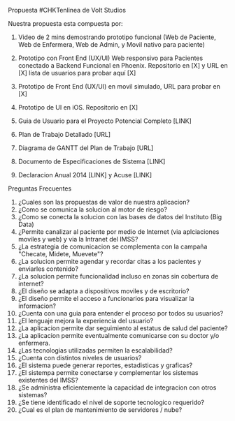 Propuesta #CHKTenlinea de Volt Studios

Nuestra propuesta esta compuesta por:

1. Video de 2 mins demostrando prototipo funcional (Web de Paciente, Web de Enfermera, Web de Admin, y Movil nativo para paciente)

2. Prototipo  con Front End (UX/UI) Web responsivo para Pacientes conectado a Backend Funcional en Phoenix. Repositorio en [X] y URL en [X] lista de usuarios para probar aquí [X]

3. Prototipo de Front End (UX/UI) en movil simulado, URL para probar en [X]

4. Prototipo de UI en iOS. Repositorio en [X]

5. Guia de Usuario para el Proyecto Potencial Completo [LINK]

6. Plan de Trabajo Detallado [URL]

7. Diagrama de GANTT del Plan de Trabajo [URL]

8. Documento de Especificaciones de Sistema [LINK]

9. Declaracion Anual 2014 [LINK] y Acuse  [LINK] 



Preguntas Frecuentes
1. ¿Cuales son las propuestas de valor de nuestra aplicacion?
2. ¿Como se comunica la solucion al motor de riesgo?
2. ¿Como se conecta la solucion con las bases de datos del Instituto (Big Data)
3. ¿Permite canalizar al paciente por medio de Internet (via aplciaciones moviles y web) y via la Intranet del IMSS?
4. ¿La estrategia de comunicacion se complementa con la campaña "Checate, Midete, Muevete"?
5. ¿La solucion permite agendar y recordar citas a los pacientes y enviarles contenido?
6. ¿La solucion permite funcionalidad incluso en zonas sin cobertura de internet?
7. ¿El diseño se adapta a dispositivos moviles y de escritorio?
8. ¿El diseño permite el acceso a funcionarios para visualizar la informacion?
9. ¿Cuenta con una guia para entender el proceso por todos su usuarios?
10. ¿El lenguaje mejora la experiencia del usuario?
11. ¿La aplicacion permite dar seguimiento al estatus de salud del paciente?
12. ¿La aplicacion permite eventualmente comunicarse con su doctor y/o enfermera.
13. ¿Las tecnologias utilizadas permiten la escalabilidad?
14. ¿Cuenta con distintos niveles de usuarios?
15. ¿El sistema puede generar reportes, estadisticas y graficas?
16. ¿El sistempa permite conectarse y complementar los sistemas existentes del IMSS?
17. ¿Se administra eficientemente la capacidad de integracion con otros sistemas?
18. ¿Se tiene identificado el nivel de soporte tecnologico requerido?
19. ¿Cual es el plan de mantenimiento de servidores / nube?

